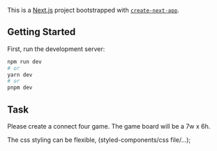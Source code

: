 This is a [Next.js](https://nextjs.org/) project bootstrapped with [`create-next-app`](https://github.com/vercel/next.js/tree/canary/packages/create-next-app).

## Getting Started

First, run the development server:

```bash
npm run dev
# or
yarn dev
# or
pnpm dev
```

## Task

Please create a connect four game. The game board will be a 7w x 6h.

The css styling can be flexible, (styled-components/css file/...);

